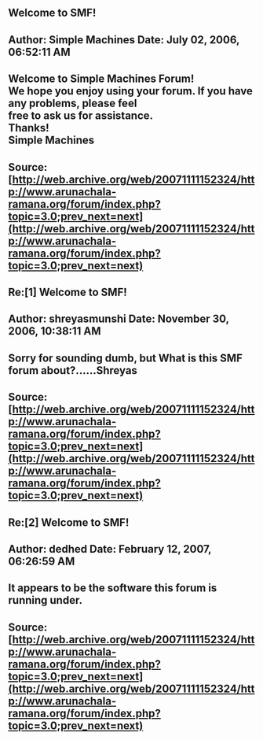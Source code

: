 ## Welcome to SMF!  
Author: Simple Machines     Date: July 02, 2006, 06:52:11 AM  
---  
Welcome to Simple Machines Forum!   
We hope you enjoy using your forum. If you have any problems, please feel  
free to ask us for assistance.   
Thanks!   
Simple Machines
 ---  
Source:[http://web.archive.org/web/20071111152324/http://www.arunachala-ramana.org/forum/index.php?topic=3.0;prev_next=next](http://web.archive.org/web/20071111152324/http://www.arunachala-ramana.org/forum/index.php?topic=3.0;prev_next=next)   
---  

## Re:[1] Welcome to SMF!  
Author: shreyasmunshi       Date: November 30, 2006, 10:38:11 AM  
---  
Sorry for sounding dumb, but What is this SMF forum about?......Shreyas
 ---  
Source:[http://web.archive.org/web/20071111152324/http://www.arunachala-ramana.org/forum/index.php?topic=3.0;prev_next=next](http://web.archive.org/web/20071111152324/http://www.arunachala-ramana.org/forum/index.php?topic=3.0;prev_next=next)   
---  

## Re:[2] Welcome to SMF!  
Author: dedhed              Date: February 12, 2007, 06:26:59 AM  
---  
It appears to be the software this forum is running under.
 ---  
Source:[http://web.archive.org/web/20071111152324/http://www.arunachala-ramana.org/forum/index.php?topic=3.0;prev_next=next](http://web.archive.org/web/20071111152324/http://www.arunachala-ramana.org/forum/index.php?topic=3.0;prev_next=next)   
---  

